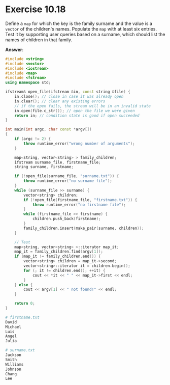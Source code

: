 # Exercise 10.18

Define a `map` for which the key is the family surname and the value is a `vector` of the children's names. Populate the `map` with at least six entries. Test it by supporting user queries based on a surname, which should list the names of children in that family.

**Answer**:

```cpp
#include <string>
#include <vector>
#include <iostream>
#include <map>
#include <fstream>
using namespace std;

ifstream& open_file(ifstream &in, const string &file) {
    in.close(); // close in case it was already open
    in.clear(); // clear any existing errors
    // if the open fails, the stream will be in an invalid state
    in.open(file.c_str()); // open the file we were given
    return in; // condition state is good if open succeeded
}

int main(int argc, char const *argv[])
{
    if (argc != 2) {
        throw runtime_error("wrong number of arguments");
    }

    map<string, vector<string> > family_children;
    ifstream surname_file, firstname_file;
    string surname, firstname;

    if (!open_file(surname_file, "surname.txt")) {
        throw runtime_error("no surname file");
    }
    while (surname_file >> surname) {
        vector<string> children;
        if (!open_file(firstname_file, "firstname.txt")) {
            throw runtime_error("no firstname file");
        }
        while (firstname_file >> firstname) {
            children.push_back(firstname);
        }
        family_children.insert(make_pair(surname, children));
    }

    // Test
    map<string, vector<string> >::iterator map_it;
    map_it = family_children.find(argv[1]);
    if (map_it != family_children.end()) {
        vector<string> children = map_it->second;
        vector<string>::iterator it = children.begin();
        for (; it != children.end(); ++it) {
            cout << *it << " " << map_it->first << endl;
        }
    } else {
        cout << argv[1] << " not found!" << endl;
    }

    return 0;
}
```

```bash
# firstname.txt
David
Michael
Luis
Angel
Julia
```

```bash
# surname.txt
Jackson
Smith
Williams
Johnson
Chang
Lee
```